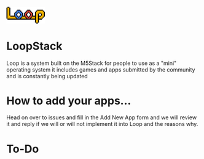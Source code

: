 [<img src="https://github.com/DevKyleK/Loop/blob/main/loop.png?raw=true" width="100"/>](image.png)
# LoopStack
Loop is a system built on the M5Stack for people to use as a "mini" operating system it includes games and apps submitted by the community and is constantly being updated

# How to add your apps...

Head on over to issues and fill in the Add New App form and we will review it and reply if we will or will not implement it into Loop and the reasons why.


# To-Do
